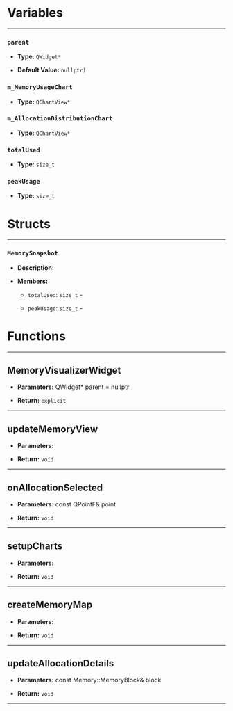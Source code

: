 
# Variables
---

### `parent`

- **Type:** `QWidget*`

- **Default Value:** `nullptr)`



### `m_MemoryUsageChart`

- **Type:** `QChartView*`



### `m_AllocationDistributionChart`

- **Type:** `QChartView*`



### `totalUsed`

- **Type:** `size_t`



### `peakUsage`

- **Type:** `size_t`




# Structs
---

### `MemorySnapshot`

- **Description:** 

- **Members:**

  - `totalUsed`: `size_t` - 

  - `peakUsage`: `size_t` - 




# Functions
---

## MemoryVisualizerWidget



- **Parameters:** QWidget* parent = nullptr

- **Return:** `explicit`

---

## updateMemoryView



- **Parameters:** 

- **Return:** `void`

---

## onAllocationSelected



- **Parameters:** const QPointF& point

- **Return:** `void`

---

## setupCharts



- **Parameters:** 

- **Return:** `void`

---

## createMemoryMap



- **Parameters:** 

- **Return:** `void`

---

## updateAllocationDetails



- **Parameters:** const Memory::MemoryBlock& block

- **Return:** `void`

---
